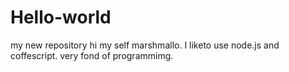# Hello-world
my new repository
hi my self marshmallo.
I liketo use node.js and coffescript.
very fond of programmimg.
